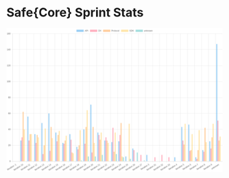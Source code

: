 # Safe{Core} Sprint Stats
<img src="./total_complexity/2025-02-23.png" width="600" title="Total Complexity">


